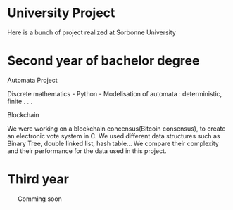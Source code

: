 # University Project
Here is a bunch of project realized at Sorbonne University 

<h1>Second year of bachelor degree </h1>

Automata Project <p> Discrete mathematics - Python -  Modelisation of automata : deterministic, finite . . . </p>
Blockchain <p> We were working on a blockchain concensus(Bitcoin consensus), to create an electronic vote system in C. We used different data structures such as Binary Tree, double linked list, hash table... We compare their complexity and their performance for the data used in this project.</p>

<h1>Third year </h1>
<ul>
<p>Comming soon</p>
</ul>
